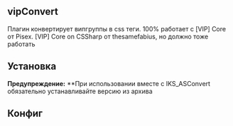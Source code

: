 ## vipConvert
Плагин конвертирует випгруппы в css теги. 
100% работает с [VIP] Core от Pisex.
[VIP] Core on CSSharp от thesamefabius, но должно тоже работать

## Установка
**Предупреждение:**
**При использовании вместе с IKS_ASConvert обязательно устанавливайте версию из архива

## Конфиг




